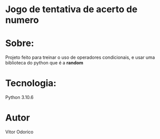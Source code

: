 <h1>Jogo de tentativa de acerto de numero</h1>

# Sobre:
<p>Projeto feito para treinar o uso de operadores condicionais, e usar uma biblioteca do python que é  a <b>random</b></p>

# Tecnologia:
<p>Python 3.10.6</p>




# Autor

<p>Vitor Odorico</p>
